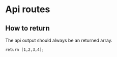 # Api routes

## How to return

The api output should always be an returned array.

```
return [1,2,3,4];
```
